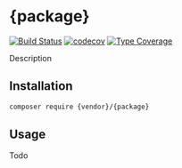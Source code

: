 # {package}

[![Build Status](https://github.com/{vendor}/{package}/workflows/CI/badge.svg?branch=main)](https://github.com/{vendor}/{package}/actions?query=workflow%3ACI)
[![codecov](https://codecov.io/gh/{vendor}/{package}/branch/develop/graph/badge.svg)](https://codecov.io/gh/{vendor}/{package})
[![Type Coverage](https://shepherd.dev/github/{vendor}/{package}/coverage.svg)](https://shepherd.dev/github/{vendor}/{package})

Description

## Installation

```sh
composer require {vendor}/{package}
```

## Usage

Todo

